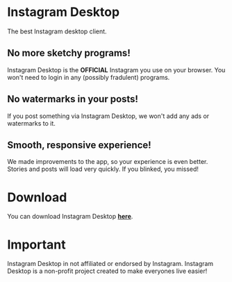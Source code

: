 # Instagram Desktop

The best Instagram desktop client.

## No more sketchy programs!

Instagram Desktop is the **OFFICIAL** Instagram you use on your browser. You won't need to login in any (possibly fradulent) programs.

## No watermarks in your posts!

If you post something via Instagram Desktop, we won't add any ads or watermarks to it.

## Smooth, responsive experience!

We made improvements to the app, so your experience is even better. Stories and posts will load very quickly. If you blinked, you missed!

# Download

You can download Instagram Desktop [**here**](https://github.com/manovisible/instagramdesktop/releases/download/v1.0/InstagramDesktopSetup.exe).

# Important

Instagram Desktop in not affiliated or endorsed by Instagram. Instagram Desktop is a non-profit project created to make everyones live easier!
